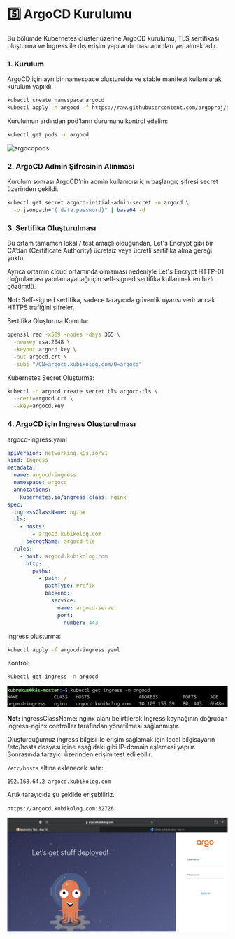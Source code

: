# 5️⃣ ArgoCD Kurulumu

Bu bölümde Kubernetes cluster üzerine ArgoCD kurulumu, TLS sertifikası oluşturma ve Ingress ile dış erişim yapılandırması adımları yer almaktadır.

### 1. Kurulum

ArgoCD için ayrı bir namespace oluşturuldu ve stable manifest kullanılarak kurulum yapıldı.
```bash
kubectl create namespace argocd
kubectl apply -n argocd -f https://raw.githubusercontent.com/argoproj/argo-cd/stable/manifests/install.yaml
```

Kurulumun ardından pod’ların durumunu kontrol edelim:
```bash
kubectl get pods -n argocd
````

![argocdpods](.././img/image-5.png)

### 2. ArgoCD Admin Şifresinin Alınması
Kurulum sonrası ArgoCD’nin admin kullanıcısı için başlangıç şifresi secret üzerinden çekildi.

```bash
kubectl get secret argocd-initial-admin-secret -n argocd \
  -o jsonpath="{.data.password}" | base64 -d
```

### 3. Sertifika Oluşturulması

Bu ortam tamamen lokal / test amaçlı olduğundan, Let's Encrypt gibi bir CA’dan (Certificate Authority) ücretsiz veya ücretli sertifika alma gereği yoktu.

Ayrıca ortamın cloud ortamında olmaması nedeniyle Let's Encrypt HTTP-01 doğrulaması yapılamayacağı için self-signed sertifika kullanmak en hızlı çözümdü.

**Not:** Self-signed sertifika, sadece tarayıcıda güvenlik uyarısı verir ancak HTTPS trafiğini şifreler.

Sertifika Oluşturma Komutu:

```bash
openssl req -x509 -nodes -days 365 \
  -newkey rsa:2048 \
  -keyout argocd.key \
  -out argocd.crt \
  -subj "/CN=argocd.kubikolog.com/O=argocd"
```

Kubernetes Secret Oluşturma:

```bash
kubectl -n argocd create secret tls argocd-tls \
  --cert=argocd.crt \
  --key=argocd.key
```

### 4. ArgoCD için Ingress Oluşturulması

argocd-ingress.yaml
```yaml
apiVersion: networking.k8s.io/v1
kind: Ingress
metadata:
  name: argocd-ingress
  namespace: argocd
  annotations:
    kubernetes.io/ingress.class: nginx
spec:
  ingressClassName: nginx
  tls:
    - hosts:
        - argocd.kubikolog.com
      secretName: argocd-tls
  rules:
    - host: argocd.kubikolog.com
      http:
        paths:
          - path: /
            pathType: Prefix
            backend:
              service:
                name: argocd-server
                port:
                  number: 443

```
Ingress oluşturma:

```bash
kubectl apply -f argocd-ingress.yaml
```

Kontrol:

```bash
kubectl get ingress -n argocd
```
![argocdingress](.././img/image-6.png)

**Not:** ingressClassName: nginx alanı belirtilerek Ingress kaynağının doğrudan ingress-nginx controller tarafından yönetilmesi sağlanmıştır.

Oluşturduğumuz ingress bilgisi ile erişim sağlamak için local bilgisayarın /etc/hosts dosyası içine aşağıdaki gibi IP-domain eşlemesi yapılır. Sonrasında tarayıcı üzerinden erişim test edilebilir.

`/etc/hosts` altına eklenecek satır:

```bash
192.168.64.2 argocd.kubikolog.com
```

Artık tarayıcıda şu şekilde erişebiliriz.

`https://argocd.kubikolog.com:32726`

![argocd-ui](.././img/image-7.png)
